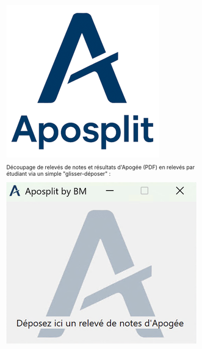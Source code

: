![logo](https://raw.githubusercontent.com/brahimmachkouri/aposplit/refs/heads/main/aposplit1.gif)

Découpage de relevés de notes et résultats d'Apogée (PDF) en relevés par étudiant via un simple "glisser-déposer" :

![screenshot](https://raw.githubusercontent.com/brahimmachkouri/images/refs/heads/main/aposplit_screenshot.png)
